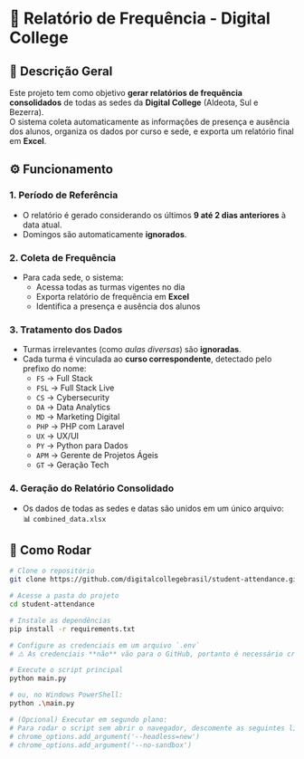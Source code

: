 # 📄 Relatório de Frequência - Digital College

## 📌 Descrição Geral
Este projeto tem como objetivo **gerar relatórios de frequência consolidados** de todas as sedes da **Digital College** (Aldeota, Sul e Bezerra).  
O sistema coleta automaticamente as informações de presença e ausência dos alunos, organiza os dados por curso e sede, e exporta um relatório final em **Excel**.  


## ⚙️ Funcionamento

### 1. **Período de Referência**
- O relatório é gerado considerando os últimos **9 até 2 dias anteriores** à data atual.
- Domingos são automaticamente **ignorados**.

### 2. **Coleta de Frequência**
- Para cada sede, o sistema:
  - Acessa todas as turmas vigentes no dia
  - Exporta relatório de frequência em **Excel**
  - Identifica a presença e ausência dos alunos

### 3. **Tratamento dos Dados**
- Turmas irrelevantes (como *aulas diversas*) são **ignoradas**.
- Cada turma é vinculada ao **curso correspondente**, detectado pelo prefixo do nome:
  - `FS` → Full Stack  
  - `FSL` → Full Stack Live  
  - `CS` → Cybersecurity  
  - `DA` → Data Analytics  
  - `MD` → Marketing Digital  
  - `PHP` → PHP com Laravel  
  - `UX` → UX/UI  
  - `PY` → Python para Dados  
  - `APM` → Gerente de Projetos Ágeis  
  - `GT` → Geração Tech  

### 4. **Geração do Relatório Consolidado**
- Os dados de todas as sedes e datas são unidos em um único arquivo:  
  📊 `combined_data.xlsx`

## 🚀 Como Rodar
```bash
# Clone o repositório
git clone https://github.com/digitalcollegebrasil/student-attendance.git

# Acesse a pasta do projeto
cd student-attendance

# Instale as dependências
pip install -r requirements.txt

# Configure as credenciais em um arquivo `.env`
# ⚠️ As credenciais **não** vão para o GitHub, portanto é necessário criar o arquivo localmente com os dados fornecidos.

# Execute o script principal
python main.py

# ou, no Windows PowerShell:
python .\main.py

# (Opcional) Executar em segundo plano:
# Para rodar o script sem abrir o navegador, descomente as seguintes linhas no arquivo main.py:
# chrome_options.add_argument('--headless=new')
# chrome_options.add_argument('--no-sandbox')
```
